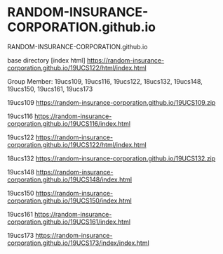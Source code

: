 # RANDOM-INSURANCE-CORPORATION.github.io
RANDOM-INSURANCE-CORPORATION.github.io

base directory [index html] https://random-insurance-corporation.github.io/19UCS122/html/index.html

Group Member:
19ucs109,
19ucs116,
19ucs122,
18ucs132,
19ucs148,
19ucs150,
19ucs161,
19ucs173

19ucs109
	https://random-insurance-corporation.github.io/19UCS109.zip
	
19ucs116
	https://random-insurance-corporation.github.io/19UCS116/index.html
	
19ucs122
	https://random-insurance-corporation.github.io/19UCS122/html/index.html
	
18ucs132
	https://random-insurance-corporation.github.io/19UCS132.zip
	
19ucs148
	https://random-insurance-corporation.github.io/19UCS148/index.html
	
19ucs150
	https://random-insurance-corporation.github.io/19UCS150/index.html
	
19ucs161
	https://random-insurance-corporation.github.io/19UCS161/index.html
	
19ucs173
	https://random-insurance-corporation.github.io/19UCS173/index/index.html
